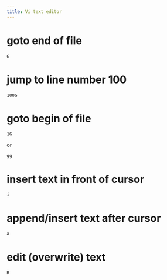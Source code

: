 ```yaml
---
title: Vi text editor
---
```


# goto end of file
```
G
```

# jump to line number 100
```
100G
```

# goto begin of file
```
1G
```
or
```
gg
```

# insert text in front of cursor
```
i
```

# append/insert text after cursor
```
a
```

# edit (overwrite) text
```
R
```